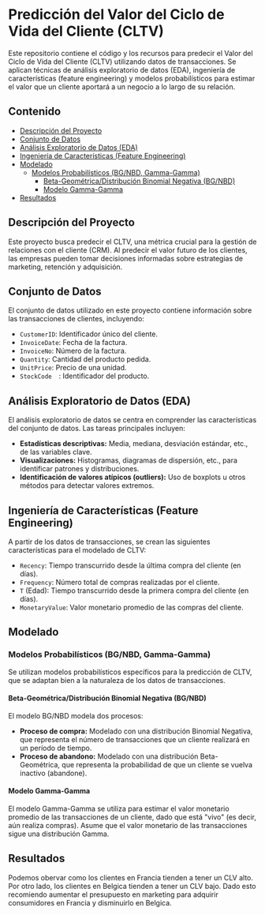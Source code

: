 # Predicción del Valor del Ciclo de Vida del Cliente (CLTV)

Este repositorio contiene el código y los recursos para predecir el Valor del Ciclo de Vida del Cliente (CLTV) utilizando datos de transacciones. Se aplican técnicas de análisis exploratorio de datos (EDA), ingeniería de características (feature engineering) y modelos probabilísticos para estimar el valor que un cliente aportará a un negocio a lo largo de su relación.

## Contenido

*   [Descripción del Proyecto](#descripcion-del-proyecto)
*   [Conjunto de Datos](#conjunto-de-datos)
*   [Análisis Exploratorio de Datos (EDA)](#analisis-exploratorio-de-datos-eda)
*   [Ingeniería de Características (Feature Engineering)](#ingenieria-de-caracteristicas-feature-engineering)
*   [Modelado](#modelado)
    *   [Modelos Probabilísticos (BG/NBD, Gamma-Gamma)](#modelos-probabilisticos-bgnbd-gamma-gamma)
        *   [Beta-Geométrica/Distribución Binomial Negativa (BG/NBD)](#beta-geometricadistribucion-binomial-negativa-bgnbd)
        *   [Modelo Gamma-Gamma](#modelo-gamma-gamma)
*   [Resultados](#resultados)

## Descripción del Proyecto

Este proyecto busca predecir el CLTV, una métrica crucial para la gestión de relaciones con el cliente (CRM). Al predecir el valor futuro de los clientes, las empresas pueden tomar decisiones informadas sobre estrategias de marketing, retención y adquisición.

## Conjunto de Datos

El conjunto de datos utilizado en este proyecto contiene información sobre las transacciones de clientes, incluyendo:

*   `CustomerID`: Identificador único del cliente.
*   `InvoiceDate`: Fecha de la factura.
*   `InvoiceNo`: Número de la factura.
*   `Quantity`: Cantidad del producto pedida.
*   `UnitPrice`: Precio de una unidad.
*   `StockCode	`: Identificador del producto.


## Análisis Exploratorio de Datos (EDA)

El análisis exploratorio de datos se centra en comprender las características del conjunto de datos. Las tareas principales incluyen:

*   **Estadísticas descriptivas:** Media, mediana, desviación estándar, etc., de las variables clave.
*   **Visualizaciones:** Histogramas, diagramas de dispersión, etc., para identificar patrones y distribuciones.
*   **Identificación de valores atípicos (outliers):** Uso de boxplots u otros métodos para detectar valores extremos.


## Ingeniería de Características (Feature Engineering)

A partir de los datos de transacciones, se crean las siguientes características para el modelado de CLTV:

*   `Recency`: Tiempo transcurrido desde la última compra del cliente (en días).
*   `Frequency`: Número total de compras realizadas por el cliente.
*   `T` (Edad): Tiempo transcurrido desde la primera compra del cliente (en días).
*   `MonetaryValue`: Valor monetario promedio de las compras del cliente.

## Modelado

### Modelos Probabilísticos (BG/NBD, Gamma-Gamma)

Se utilizan modelos probabilísticos específicos para la predicción de CLTV, que se adaptan bien a la naturaleza de los datos de transacciones.

#### Beta-Geométrica/Distribución Binomial Negativa (BG/NBD)

El modelo BG/NBD modela dos procesos:

*   **Proceso de compra:** Modelado con una distribución Binomial Negativa, que representa el número de transacciones que un cliente realizará en un período de tiempo.
*   **Proceso de abandono:** Modelado con una distribución Beta-Geométrica, que representa la probabilidad de que un cliente se vuelva inactivo (abandone).

#### Modelo Gamma-Gamma

El modelo Gamma-Gamma se utiliza para estimar el valor monetario promedio de las transacciones de un cliente, dado que está "vivo" (es decir, aún realiza compras). Asume que el valor monetario de las transacciones sigue una distribución Gamma.



## Resultados

Podemos obervar como los clientes en Francia tienden a tener un CLV alto. Por otro lado, los clientes en Belgica tienden a tener un CLV bajo. Dado esto recomiendo aumentar el presupuesto en marketing para adquirir consumidores en Francia y disminuirlo en Belgica.
